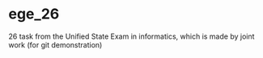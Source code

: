 # ege_26
26 task from the Unified State Exam in informatics, which is made by joint work (for git demonstration)
